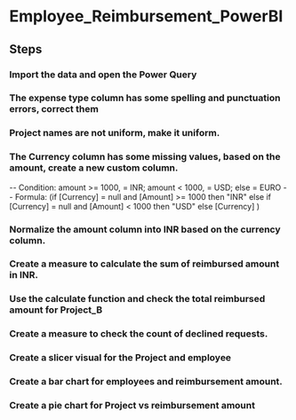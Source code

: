 # Employee_Reimbursement_PowerBI

## Steps
### Import the data and open the Power Query
### The expense type column has some spelling and punctuation errors, correct them
### Project names are not uniform, make it uniform.
### The Currency column has some missing values, based on the amount, create a new custom column.
-- Condition: amount >= 1000, = INR; amount < 1000, = USD; else = EURO
-- Formula: (if [Currency] = null and [Amount] >= 1000 then "INR" else if [Currency] = null and [Amount] < 1000 then "USD" else [Currency] )
### Normalize the amount column into INR based on the currency column.
### Create a measure to calculate the sum of reimbursed amount in INR.
### Use the calculate function and check the total reimbursed amount for Project_B
### Create a measure to check the count of declined requests.
### Create a slicer visual for the Project and employee
### Create a bar chart for employees and reimbursement amount.
### Create a pie chart for Project vs reimbursement amount
